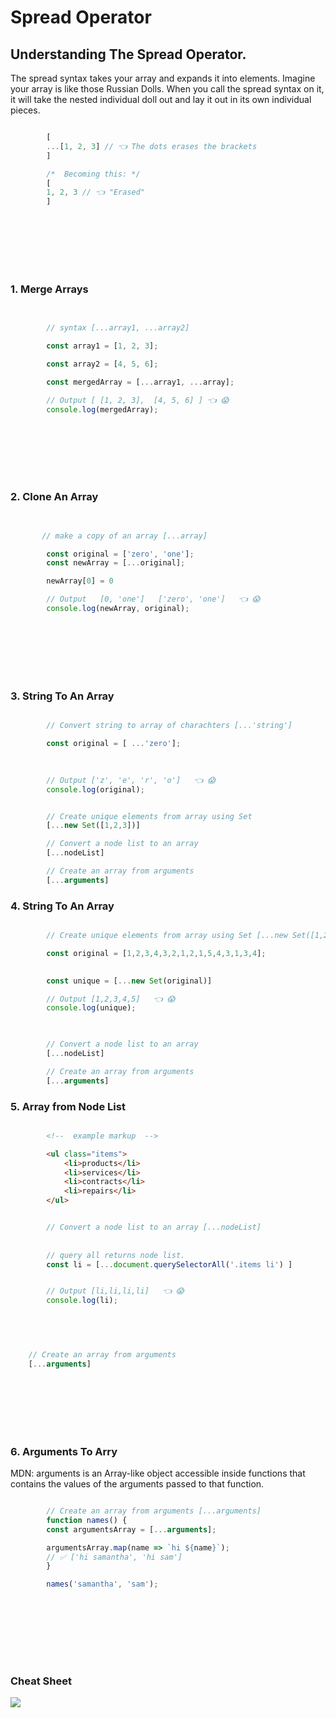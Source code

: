 # Spread Operator 

## Understanding The Spread Operator.
The spread syntax takes your array and expands it into elements. Imagine your array is like those Russian Dolls. When you call the spread syntax on it, it will take the nested individual doll out and lay it out in its own individual pieces.

```javascript

        [
        ...[1, 2, 3] // 👈 The dots erases the brackets
        ]

        /*  Becoming this: */
        [
        1, 2, 3 // 👈 "Erased"
        ]

```

<br><br><br><br><br>

### __1. Merge Arrays__

```javascript

        
        // syntax [...array1, ...array2]

        const array1 = [1, 2, 3];

        const array2 = [4, 5, 6];

        const mergedArray = [...array1, ...array];

        // Output [ [1, 2, 3],  [4, 5, 6] ] 👈 😱
        console.log(mergedArray);


```

 <br><br><br><br><br>

### __2. Clone An Array__

```javascript

        
       // make a copy of an array [...array]

        const original = ['zero', 'one'];
        const newArray = [...original];

        newArray[0] = 0

        // Output   [0, 'one']   ['zero', 'one']   👈 😱
        console.log(newArray, original);


```

<br><br><br><br><br>

### __3. String To An Array__

```javascript

        // Convert string to array of charachters [...'string']

        const original = [ ...'zero'];
            
        

        // Output ['z', 'e', 'r', 'o']   👈 😱
        console.log(original);


        // Create unique elements from array using Set
        [...new Set([1,2,3])]

        // Convert a node list to an array
        [...nodeList]

        // Create an array from arguments
        [...arguments]


```

### __4. String To An Array__

```javascript

        // Create unique elements from array using Set [...new Set([1,2,3])]

        const original = [1,2,3,4,3,2,1,2,1,5,4,3,1,3,4];
                    

        const unique = [...new Set(original)]

        // Output [1,2,3,4,5]   👈 😱
        console.log(unique);

  

        // Convert a node list to an array
        [...nodeList]

        // Create an array from arguments
        [...arguments]


```

### __5. Array from Node List__

```html

        <!--  example markup  -->

        <ul class="items">
            <li>products</li>
            <li>services</li>
            <li>contracts</li>
            <li>repairs</li>
        </ul>

```

```javascript

        // Convert a node list to an array [...nodeList]
        
 
        // query all returns node list.
        const li = [...document.querySelectorAll('.items li') ]


        // Output [li,li,li,li]   👈 😱
        console.log(li);

  

    

    // Create an array from arguments
    [...arguments]


```

<br><br><br><br><br>


### __6. Arguments To Arry__
MDN: arguments is an Array-like object accessible inside functions that contains the values of the arguments passed to that function.

```javascript

        // Create an array from arguments [...arguments]
        function names() {
        const argumentsArray = [...arguments];

        argumentsArray.map(name => `hi ${name}`);
        // ✅ ['hi samantha', 'hi sam']
        }

        names('samantha', 'sam');
  

```

<br><br><br><br><br>

 
### Cheat Sheet
<img src="images/spread.jpeg"/>



